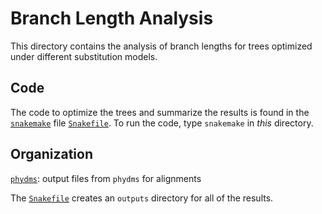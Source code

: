 # Branch Length Analysis

This directory contains the analysis of branch lengths for trees optimized under different substitution models.

## Code
The code to optimize the trees and summarize the results is found in the [`snakemake`](http://snakemake.readthedocs.io/en/stable/) file [`Snakefile`](Snakefile).
To run the code, type `snakemake` in *this* directory.

## Organization

[`phydms`](./phydms/): output files from `phydms` for alignments

The [`Snakefile`](Snakefile) creates an `outputs` directory for all of the results. 
